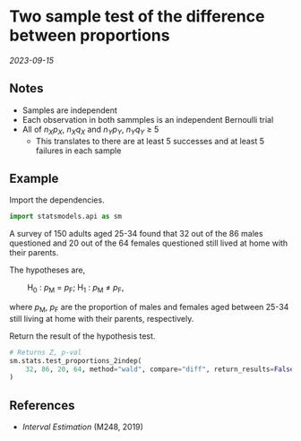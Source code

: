 
# Two sample test of the difference between proportions

*2023-09-15*

## Notes

- Samples are independent
- Each observation in both sammples is an independent Bernoulli trial
- All of *n*<sub>*X*</sub>*p*<sub>*X*</sub>, *n*<sub>*X*</sub>*q*<sub>*X*</sub> and *n*<sub>*Y*</sub>*p*<sub>*Y*</sub>, *n*<sub>*Y*</sub>*q*<sub>*Y*</sub> ≥ 5
  - This translates to there are at least 5 successes and at least 5 failures in each sample

## Example

Import the dependencies.

```python
import statsmodels.api as sm
```

A survey of 150 adults aged 25-34 found that 32 out of the 86 males questioned and 20 out of the 64 females questioned still lived at home with their parents.

The hypotheses are,

&ensp;&ensp;&ensp;&ensp;
H<sub>0</sub> : *p*<sub>M</sub> = *p*<sub>F</sub>;
H<sub>1</sub> : *p*<sub>M</sub> ≠ *p*<sub>F</sub>,

where *p*<sub>M</sub>, *p*<sub>F</sub> are the proportion of males and females aged between 25-34 still living at home with their parents, respectively.

Return the result of the hypothesis test.

```python
# Returns Z, p-val
sm.stats.test_proportions_2indep(
    32, 86, 20, 64, method="wald", compare="diff", return_results=False
)
```

## References

- *Interval Estimation* (M248, 2019)
